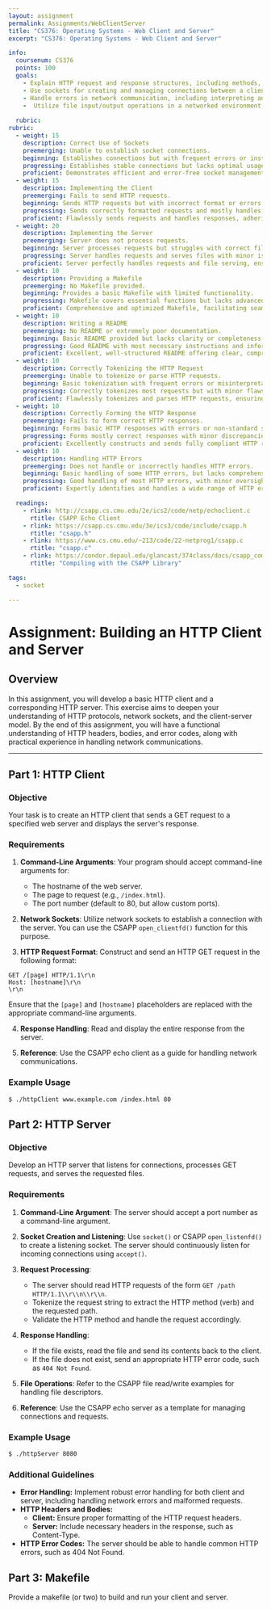 ```yaml
---
layout: assignment
permalink: Assignments/WebClientServer
title: "CS376: Operating Systems - Web Client and Server"
excerpt: "CS376: Operating Systems - Web Client and Server"

info:
  coursenum: CS376
  points: 100
  goals:
    - Explain HTTP request and response structures, including methods, headers, and bodies, through the practical implementation of an HTTP client and server.
    - Use sockets for creating and managing connections between a client and a server.
    - Handle errors in network communication, including interpreting and responding with appropriate HTTP status codes, particularly in server-side operations.
    -  Utilize file input/output operations in a networked environment, such as reading and serving files from a server, reinforcing understanding of file handling in conjunction with network programming.
    
  rubric:
rubric:
  - weight: 15
    description: Correct Use of Sockets
    preemerging: Unable to establish socket connections.
    beginning: Establishes connections but with frequent errors or instability.
    progressing: Establishes stable connections but lacks optimal usage or efficiency.
    proficient: Demonstrates efficient and error-free socket management.
  - weight: 15
    description: Implementing the Client
    preemerging: Fails to send HTTP requests.
    beginning: Sends HTTP requests but with incorrect format or errors in handling responses.
    progressing: Sends correctly formatted requests and mostly handles responses well.
    proficient: Flawlessly sends requests and handles responses, adhering to HTTP standards.
  - weight: 20
    description: Implementing the Server
    preemerging: Server does not process requests.
    beginning: Server processes requests but struggles with correct file serving or stability.
    progressing: Server handles requests and serves files with minor issues.
    proficient: Server perfectly handles requests and file serving, ensuring stability and efficiency.
  - weight: 10
    description: Providing a Makefile
    preemerging: No Makefile provided.
    beginning: Provides a basic Makefile with limited functionality.
    progressing: Makefile covers essential functions but lacks advanced features or optimization.
    proficient: Comprehensive and optimized Makefile, facilitating seamless compilation and execution.
  - weight: 10
    description: Writing a README
    preemerging: No README or extremely poor documentation.
    beginning: Basic README provided but lacks clarity or completeness.
    progressing: Good README with most necessary instructions and information.
    proficient: Excellent, well-structured README offering clear, comprehensive instructions and insights.
  - weight: 10
    description: Correctly Tokenizing the HTTP Request
    preemerging: Unable to tokenize or parse HTTP requests.
    beginning: Basic tokenization with frequent errors or misinterpretations.
    progressing: Correctly tokenizes most requests but with minor flaws.
    proficient: Flawlessly tokenizes and parses HTTP requests, ensuring accurate processing.
  - weight: 10
    description: Correctly Forming the HTTP Response
    preemerging: Fails to form correct HTTP responses.
    beginning: Forms basic HTTP responses with errors or non-standard structures.
    progressing: Forms mostly correct responses with minor discrepancies.
    proficient: Excellently constructs and sends fully compliant HTTP responses.
  - weight: 10
    description: Handling HTTP Errors
    preemerging: Does not handle or incorrectly handles HTTP errors.
    beginning: Basic handling of some HTTP errors, but lacks comprehensiveness.
    progressing: Good handling of most HTTP errors, with minor oversights.
    proficient: Expertly identifies and handles a wide range of HTTP errors, providing appropriate responses.

  readings:
    - rlink: http://csapp.cs.cmu.edu/2e/ics2/code/netp/echoclient.c
      rtitle: CSAPP Echo Client
    - rlink: https://csapp.cs.cmu.edu/3e/ics3/code/include/csapp.h
      rtitle: "csapp.h"
    - rlink: https://www.cs.cmu.edu/~213/code/22-netprog1/csapp.c
      rtitle: "csapp.c"
    - rlink: https://condor.depaul.edu/glancast/374class/docs/csapp_compile_guide.html
      rtitle: "Compiling with the CSAPP Library"

tags:
  - socket

---
```


# Assignment: Building an HTTP Client and Server

## Overview

In this assignment, you will develop a basic HTTP client and a corresponding HTTP server. This exercise aims to deepen your understanding of HTTP protocols, network sockets, and the client-server model. By the end of this assignment, you will have a functional understanding of HTTP headers, bodies, and error codes, along with practical experience in handling network communications.

---

## Part 1: HTTP Client

### Objective

Your task is to create an HTTP client that sends a GET request to a specified web server and displays the server's response.

### Requirements

1. **Command-Line Arguments**: Your program should accept command-line arguments for:
   - The hostname of the web server.
   - The page to request (e.g., `/index.html`).
   - The port number (default to 80, but allow custom ports).

2. **Network Sockets**: Utilize network sockets to establish a connection with the server. You can use the CSAPP `open_clientfd()` function for this purpose.

3. **HTTP Request Format**: Construct and send an HTTP GET request in the following format:

```
GET /[page] HTTP/1.1\r\n
Host: [hostname]\r\n
\r\n
```

Ensure that the `[page]` and `[hostname]` placeholders are replaced with the appropriate command-line arguments.

4. **Response Handling**: Read and display the entire response from the server.

5. **Reference**: Use the CSAPP echo client as a guide for handling network communications.

### Example Usage

```bash
$ ./httpClient www.example.com /index.html 80
```

## Part 2: HTTP Server

### Objective

Develop an HTTP server that listens for connections, processes GET requests, and serves the requested files.

### Requirements

1. **Command-Line Argument**: The server should accept a port number as a command-line argument.

2. **Socket Creation and Listening**: Use `socket()` or CSAPP `open_listenfd()` to create a listening socket. The server should continuously listen for incoming connections using `accept()`.

3. **Request Processing**:
   - The server should read HTTP requests of the form `GET /path HTTP/1.1\\r\\n\\r\\n`.
   - Tokenize the request string to extract the HTTP method (verb) and the requested path.
   - Validate the HTTP method and handle the request accordingly.

4. **Response Handling**:
   - If the file exists, read the file and send its contents back to the client.
   - If the file does not exist, send an appropriate HTTP error code, such as `404 Not Found`.

5. **File Operations**: Refer to the CSAPP file read/write examples for handling file descriptors.

6. **Reference**: Use the CSAPP echo server as a template for managing connections and requests.

### Example Usage

```bash
$ ./httpServer 8080
```

### Additional Guidelines
* **Error Handling:** Implement robust error handling for both client and server, including handling network errors and malformed requests.
* **HTTP Headers and Bodies:**
  * **Client:** Ensure proper formatting of the HTTP request headers.
  * **Server:** Include necessary headers in the response, such as Content-Type.
* **HTTP Error Codes:** The server should be able to handle common HTTP errors, such as 404 Not Found.

## Part 3: Makefile

Provide a makefile (or two) to build and run your client and server.